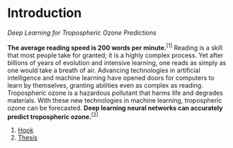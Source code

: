 # Introduction
*Deep Learning for Tropospheric Ozone Predictions*

**The average reading speed is 200 words per minute.**<sup name="1">[1]</sup>
Reading is a skill that most people take for granted; it is a
highly complex process. Yet after billions of years of
evolution and intensive learning, one reads as simply as one
would take a breath of air. Advancing technologies in
artificial intelligence and machine learning have opened doors
for computers to learn by themselves, granting abilities even
as complex as reading. Tropospheric ozone is a hazardous
pollutant that harms life and degrades materials. With these
new technologies in machine learning, tropospheric ozone can
be forecasted. **Deep learning neural networks can accurately
predict tropospheric ozone.**<sup name="2">[2]</sup>

1. [Hook](#1)
2. [Thesis](#2)
